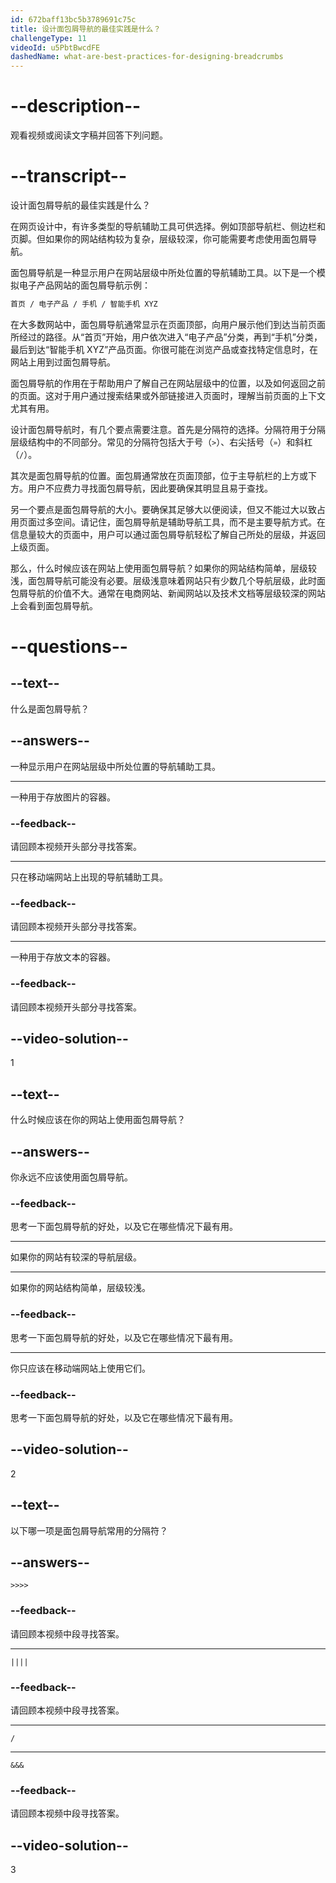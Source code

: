 ```yaml
---
id: 672baff13bc5b3789691c75c
title: 设计面包屑导航的最佳实践是什么？
challengeType: 11
videoId: u5PbtBwcdFE
dashedName: what-are-best-practices-for-designing-breadcrumbs
---
```


# --description--

观看视频或阅读文字稿并回答下列问题。

# --transcript--

设计面包屑导航的最佳实践是什么？

在网页设计中，有许多类型的导航辅助工具可供选择。例如顶部导航栏、侧边栏和页脚。但如果你的网站结构较为复杂，层级较深，你可能需要考虑使用面包屑导航。

面包屑导航是一种显示用户在网站层级中所处位置的导航辅助工具。以下是一个模拟电子产品网站的面包屑导航示例：

```md
首页 / 电子产品 / 手机 / 智能手机 XYZ
```

在大多数网站中，面包屑导航通常显示在页面顶部，向用户展示他们到达当前页面所经过的路径。从“首页”开始，用户依次进入“电子产品”分类，再到“手机”分类，最后到达“智能手机 XYZ”产品页面。你很可能在浏览产品或查找特定信息时，在网站上用到过面包屑导航。

面包屑导航的作用在于帮助用户了解自己在网站层级中的位置，以及如何返回之前的页面。这对于用户通过搜索结果或外部链接进入页面时，理解当前页面的上下文尤其有用。

设计面包屑导航时，有几个要点需要注意。首先是分隔符的选择。分隔符用于分隔层级结构中的不同部分。常见的分隔符包括大于号（`>`）、右尖括号（`»`）和斜杠（`/`）。

其次是面包屑导航的位置。面包屑通常放在页面顶部，位于主导航栏的上方或下方。用户不应费力寻找面包屑导航，因此要确保其明显且易于查找。

另一个要点是面包屑导航的大小。要确保其足够大以便阅读，但又不能过大以致占用页面过多空间。请记住，面包屑导航是辅助导航工具，而不是主要导航方式。在信息量较大的页面中，用户可以通过面包屑导航轻松了解自己所处的层级，并返回上级页面。

那么，什么时候应该在网站上使用面包屑导航？如果你的网站结构简单，层级较浅，面包屑导航可能没有必要。层级浅意味着网站只有少数几个导航层级，此时面包屑导航的价值不大。通常在电商网站、新闻网站以及技术文档等层级较深的网站上会看到面包屑导航。

# --questions--

## --text--

什么是面包屑导航？

## --answers--

一种显示用户在网站层级中所处位置的导航辅助工具。

---

一种用于存放图片的容器。

### --feedback--

请回顾本视频开头部分寻找答案。

---

只在移动端网站上出现的导航辅助工具。

### --feedback--

请回顾本视频开头部分寻找答案。

---

一种用于存放文本的容器。

### --feedback--

请回顾本视频开头部分寻找答案。

## --video-solution--

1

## --text--

什么时候应该在你的网站上使用面包屑导航？

## --answers--

你永远不应该使用面包屑导航。

### --feedback--

思考一下面包屑导航的好处，以及它在哪些情况下最有用。

---

如果你的网站有较深的导航层级。

---

如果你的网站结构简单，层级较浅。

### --feedback--

思考一下面包屑导航的好处，以及它在哪些情况下最有用。

---

你只应该在移动端网站上使用它们。

### --feedback--

思考一下面包屑导航的好处，以及它在哪些情况下最有用。

## --video-solution--

2

## --text--

以下哪一项是面包屑导航常用的分隔符？

## --answers--

`>>>>`

### --feedback--

请回顾本视频中段寻找答案。

---

`||||`

### --feedback--

请回顾本视频中段寻找答案。

---

`/`

---

`&&&`

### --feedback--

请回顾本视频中段寻找答案。

## --video-solution--

3

